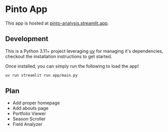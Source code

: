 # Pinto App

This app is hosted at [pinto-analysis.streamlit.app](pinto-analysis.streamlit.app).

## Development

This is a Python 3.11+ project leveraging [uv](https://docs.astral.sh/uv/getting-started/installation/) for managing it's dependencies, checkout the installation instructions to get started.

Once installed, you can simply run the following to load the app!

```bash
uv run streamlit run app/main.py
```

## Plan
- Add proper homepage
- Add abouts page
- Portfolio Viewer
- Season Scroller
- Field Analyzer
  